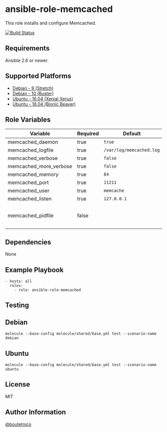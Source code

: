 ansible-role-memcached
======================

This role installs and configure Memcached.

[![Build Status](https://travis-ci.org/boutetnico/ansible-role-memcached.svg?branch=master)](https://travis-ci.org/boutetnico/ansible-role-memcached)

Requirements
------------

Ansible 2.6 or newer.

Supported Platforms
-------------------
- [Debian - 9 (Stretch)](https://wiki.debian.org/DebianStretch)
- [Debian - 10 (Buster)](https://wiki.debian.org/DebianBuster)
- [Ubuntu - 16.04 (Xenial Xerus)](http://releases.ubuntu.com/16.04/)
- [Ubuntu - 18.04 (Bionic Beaver)](http://releases.ubuntu.com/18.04/)


Role Variables
--------------

| Variable                     | Required | Default                         | Choices   | Comments                                      |
|------------------------------|----------|---------------------------------|-----------|-----------------------------------------------|
| memcached_daemon             | true     | `true`                          | boolean   |                                               |
| memcached_logfile            | true     | `/var/log/memcached.log`        | string    |                                               |
| memcached_verbose            | true     | `false`                         | boolean   |                                               |
| memcached_more_verbose       | true     | `false`                         | boolean   |                                               |
| memcached_memory             | true     | `64`                            | integer   |                                               |
| memcached_port               | true     | `11211`                         | integer   |                                               |
| memcached_user               | true     | `memcache`                      | string    |                                               |
| memcached_listen             | true     | `127.0.0.1`                     | string    |                                               |
| memcached_pidfile            | false    |                                 | string    | OS-specific. See `vars/*.yml`                 |

Dependencies
------------

None

Example Playbook
----------------

    - hosts: all
      roles:
        - role: ansible-role-memcached

Testing
-------

## Debian

`molecule --base-config molecule/shared/base.yml test --scenario-name debian`

## Ubuntu

`molecule --base-config molecule/shared/base.yml test --scenario-name ubuntu`

License
-------

MIT

Author Information
------------------

[@boutetnico](https://github.com/boutetnico)
